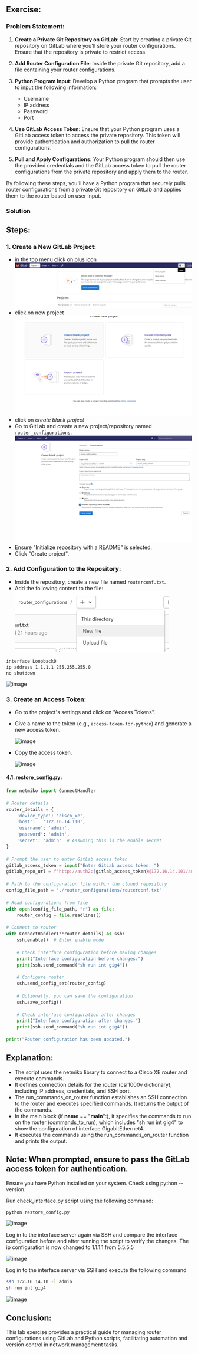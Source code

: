 ##  Exercise:
### Problem Statement:
1. **Create a Private Git Repository on GitLab**: Start by creating a private Git repository on GitLab where you'll store your router configurations. Ensure that the repository is private to restrict access.

2. **Add Router Configuration File**: Inside the private Git repository, add a file containing your router configurations.

3. **Python Program Input**: Develop a Python program that prompts the user to input the following information:
   - Username
   - IP address
   - Password
   - Port

4. **Use GitLab Access Token**: Ensure that your Python program uses a GitLab access token to access the private repository. This token will provide authentication and authorization to pull the router configurations.

5. **Pull and Apply Configurations**: Your Python program should then use the provided credentials and the GitLab access token to pull the router configurations from the private repository and apply them to the router.

By following these steps, you'll have a Python program that securely pulls router configurations from a private Git repository on GitLab and applies them to the router based on user input.

### Solution
## Steps:

### 1. Create a New GitLab Project:
- in the top menu click on plus icon
![alt text](image.png)
- click on new project
![alt text](image-1.png)
- click on *create blank project*
- Go to GitLab and create a new project/repository named `router_configurations`.
![alt text](image-2.png)
- Ensure "Initialize repository with a README" is selected.
- Click "Create project".

### 2. Add Configuration to the Repository:

- Inside the repository, create a new file named `routerconf.txt`.
- Add the following content to the file:
![alt text](image-3.png)

```
interface Loopback0
ip address 1.1.1.1 255.255.255.0
no shutdown
```
  ![image](https://github.com/Onemind-Services-LLC/naf/assets/132569101/4efebc68-3c66-4b4f-b9da-0ce86f0e6903)


### 3. Create an Access Token:

- Go to the project's settings and click on "Access Tokens".
- Give a name to the token (e.g., `access-token-for-python`) and generate a new access token.

  ![image](https://github.com/Onemind-Services-LLC/naf/assets/132569101/d9ded552-6e91-4728-a52d-3e9b974c2645)

- Copy the access token.

  ![image](https://github.com/Onemind-Services-LLC/naf/assets/132569101/a7899266-15d2-4bb1-b856-7cea00faf978)

#### 4.1. restore_config.py:

```python
from netmiko import ConnectHandler

# Router details
router_details = {
    'device_type': 'cisco_xe',
    'host':   '172.16.14.110',
    'username': 'admin',
    'password': 'admin',
    'secret': 'admin'  # Assuming this is the enable secret
}

# Prompt the user to enter GitLab access token
gitlab_access_token = input("Enter GitLab access token: ")
gitlab_repo_url = f'http://auth2:{gitlab_access_token}@172.16.14.101/ansible/router_configurations.git'

# Path to the configuration file within the cloned repository
config_file_path = './router_configurations/routerconf.txt'

# Read configurations from file
with open(config_file_path, "r") as file:
    router_config = file.readlines()

# Connect to router
with ConnectHandler(**router_details) as ssh:
    ssh.enable()  # Enter enable mode

    # Check interface configuration before making changes
    print("Interface configuration before changes:")
    print(ssh.send_command("sh run int gig4"))

    # Configure router
    ssh.send_config_set(router_config)

    # Optionally, you can save the configuration
    ssh.save_config()

    # Check interface configuration after changes
    print("Interface configuration after changes:")
    print(ssh.send_command("sh run int gig4"))

print("Router configuration has been updated.")
```

## Explanation:

  - The script uses the netmiko library to connect to a Cisco XE router and execute commands.
  - It defines connection details for the router (csr1000v dictionary), including IP address, credentials, and SSH port.
  - The run_commands_on_router function establishes an SSH connection to the router and executes specified commands. It returns the output of the commands.
  - In the main block (if __name__ == "__main__":), it specifies the commands to run on the router (commands_to_run), which includes "sh run int gig4" to show the configuration of interface GigabitEthernet4.
  - It executes the commands using the run_commands_on_router function and prints the output.

## Note: When prompted, ensure to pass the GitLab access token for authentication.

Ensure you have Python installed on your system. Check using python --version.

Run check_interface.py script using the following command:

```bash
python restore_config.py
```

![image](https://github.com/Onemind-Services-LLC/naf/assets/132569101/04fed1fb-5561-4eea-9e2b-a5363c8e6248)

Log in to the interface server again via SSH and compare the interface configuration before and after running the script to verify the changes.
The ip configuration is now changed to 1.1.1.1 from 5.5.5.5

![image](https://github.com/Onemind-Services-LLC/naf/assets/132569101/b0a43161-e4c8-4a08-b824-7ebee0cc43dd)


Log in to the interface server via SSH and execute the following command

```bash
ssh 172.16.14.10 -l admin
sh run int gig4
```

![image](https://github.com/Onemind-Services-LLC/naf/assets/132569101/a1bfd081-8871-435f-9698-8610ccc36065)


## Conclusion:

This lab exercise provides a practical guide for managing router configurations using GitLab and Python scripts, facilitating automation and version control in network management tasks.
